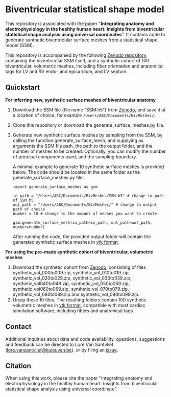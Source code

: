 # Biventricular statistical shape model

This repository is associated with the paper "**Integrating anatomy and electrophysiology in the healthy human heart: Insights from biventricular statistical shape analysis using universal coordinates**". It contains code to generate synthetic biventricular surface meshes from a statistical shape model (SSM).

This repository is accompanied by the following [Zenodo repository](https://doi.org/doi:10.5281/zenodo.14261122), containing the biventricular SSM itself, and a synthetic cohort of 100 biventricular, volumetric meshes, including fiber orientation and anatomical tags for LV and RV endo- and epicardium, and LV septum.

## Quickstart

**For inferring new, synthetic surface meshes of biventricular anatomy**
1. Download the SSM file (file name "SSM.h5") from [Zenodo](https://doi.org/doi:10.5281/zenodo.14261122), and save it at a location of choice, for example `/Users/ABC/Documents/BivMeshes/`.
2. Clone this repository or download the generate_surface_meshes.py file.
3. Generate new synthetic surface meshes by sampling from the SSM, by calling the function generate_surface_mesh, and supplying as arguments the SSM file path, the path to the output folder, and the number of meshes to be created. Optionally, you can modify the number of principal components used, and the sampling boundary.

   A minimal example to generate 10 synthetic surface meshes is provided below. The code should be located in the same folder as the generate_surface_meshes.py file.

   ```
   import generate_surface_meshes as gsm

   in_path = "/Users/ABC/Documents/BivMeshes/SSM.h5" # change to path of SSM.h5
   out_path = "/Users/ABC/Documents/BivMeshes/" # change to output path of choice
   number = 10 # change to the amount of meshes you want to create

   gsm.generate_surface_mesh(in_path=in_path, out_path=out_path, number=number)
   ```
   After running the code, the provided output folder will contain the generated synthetic surface meshes in [vtk format](https://docs.vtk.org/en/latest/design_documents/VTKFileFormats.html).

**For using the pre-made synthetic cohort of biventricular, volumetric meshes**
1. Download the synthetic cohort from [Zenodo](https://doi.org/doi:10.5281/zenodo.14261122), consisting of files synthetic_vol_000to009.zip, synthetic_vol_010to019.zip, synthetic_vol_020to029.zip, synthetic_vol_030to039.zip, synthetic_vol040to049.zip, synthetic_vol_050to059.zip, synthetic_vol060to069.zip, synthetic_vol_070to079.zip, synthetic_vol_080to089.zip and synthetic_vol_090to099.zip.
2. Unzip these 10 files.
The resulting folders contain 100 synthetic volumetric meshes in [vtk format](https://docs.vtk.org/en/latest/design_documents/VTKFileFormats.html), compatible with most cardiac simulation software, including fibers and anatomical tags.

## Contact
Additional inquiries about data and code availability, questions, suggestions and feedback can be directed to Lore Van Santvliet (lore.vansantvliet@kuleuven.be), or by filing an [issue](https://github.com/LoreVanSantvliet/BiventricularSSM/issues).

## Citation
When using this work, please cite the paper "Integrating anatomy and electrophysiology in the healthy human heart: Insights from biventricular statistical shape analysis using universal coordinate".

